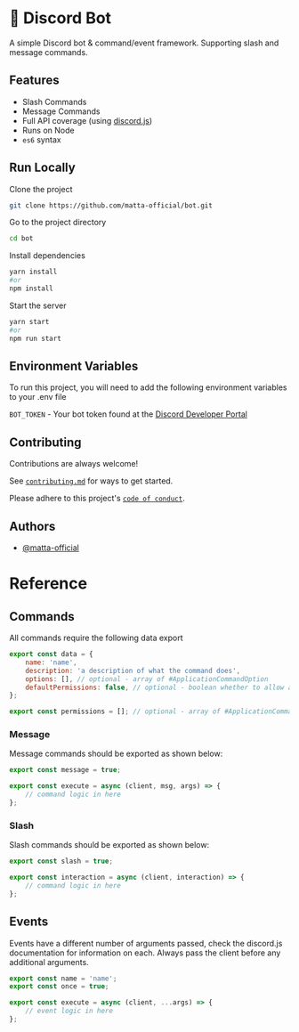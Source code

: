 # 🤖 Discord Bot

A simple Discord bot & command/event framework. Supporting slash and message commands.

## Features

- Slash Commands
- Message Commands
- Full API coverage (using [discord.js](https://discord.js.org))
- Runs on Node
- `es6` syntax

## Run Locally

Clone the project

```bash
git clone https://github.com/matta-official/bot.git
```

Go to the project directory

```bash
cd bot
```

Install dependencies

```bash
yarn install
#or
npm install
```

Start the server

```bash
yarn start
#or
npm run start
```

## Environment Variables

To run this project, you will need to add the following environment variables to your .env file

`BOT_TOKEN` - Your bot token found at the [Discord Developer Portal](https://discord.com/developers)

## Contributing

Contributions are always welcome!

See [`contributing.md`](/contributing.md) for ways to get started.

Please adhere to this project's [`code of conduct`](/code_of_conduct.md).

## Authors

- [@matta-official](https://www.github.com/matta-official)

# Reference

## Commands

All commands require the following data export

```js
export const data = {
	name: 'name',
	description: 'a description of what the command does',
	options: [], // optional - array of #ApplicationCommandOption
	defaultPermissions: false, // optional - boolean whether to allow access by default
};

export const permissions = []; // optional - array of #ApplicationCommandPermission
```

### Message

Message commands should be exported as shown below:

```js
export const message = true;

export const execute = async (client, msg, args) => {
	// command logic in here
};
```

### Slash

Slash commands should be exported as shown below:

```js
export const slash = true;

export const interaction = async (client, interaction) => {
	// command logic in here
};
```

## Events

Events have a different number of arguments passed, check the discord.js documentation for information on each. Always pass the client before any additional arguments.

```js
export const name = 'name';
export const once = true;

export const execute = async (client, ...args) => {
	// event logic in here
};
```
